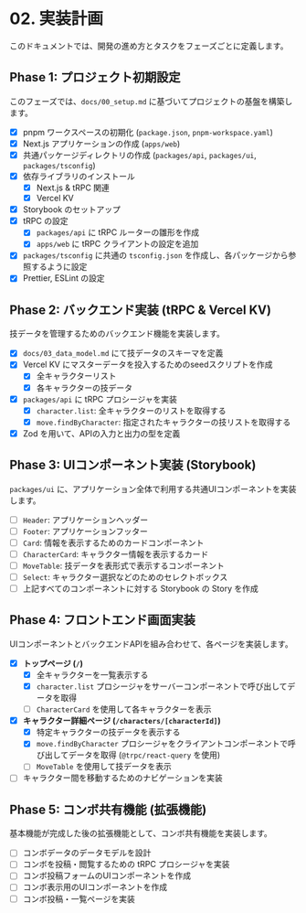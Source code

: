 # 02. 実装計画

このドキュメントでは、開発の進め方とタスクをフェーズごとに定義します。

## Phase 1: プロジェクト初期設定

このフェーズでは、`docs/00_setup.md` に基づいてプロジェクトの基盤を構築します。

-   [x] pnpm ワークスペースの初期化 (`package.json`, `pnpm-workspace.yaml`)
-   [x] Next.js アプリケーションの作成 (`apps/web`)
-   [x] 共通パッケージディレクトリの作成 (`packages/api`, `packages/ui`, `packages/tsconfig`)
-   [x] 依存ライブラリのインストール
    -   [x] Next.js & tRPC 関連
    -   [x] Vercel KV
-   [x] Storybook のセットアップ
-   [x] tRPC の設定
    -   [x] `packages/api` に tRPC ルーターの雛形を作成
    -   [x] `apps/web` に tRPC クライアントの設定を追加
-   [x] `packages/tsconfig` に共通の `tsconfig.json` を作成し、各パッケージから参照するように設定
-   [x] Prettier, ESLint の設定

## Phase 2: バックエンド実装 (tRPC & Vercel KV)

技データを管理するためのバックエンド機能を実装します。

-   [x] `docs/03_data_model.md` にて技データのスキーマを定義
-   [x] Vercel KV にマスターデータを投入するためのseedスクリプトを作成
    -   [x] 全キャラクターリスト
    -   [x] 各キャラクターの技データ
-   [x] `packages/api` に tRPC プロシージャを実装
    -   [x] `character.list`: 全キャラクターのリストを取得する
    -   [x] `move.findByCharacter`: 指定されたキャラクターの技リストを取得する
-   [x] Zod を用いて、APIの入力と出力の型を定義

## Phase 3: UIコンポーネント実装 (Storybook)

`packages/ui` に、アプリケーション全体で利用する共通UIコンポーネントを実装します。

-   [ ] `Header`: アプリケーションヘッダー
-   [ ] `Footer`: アプリケーションフッター
-   [ ] `Card`: 情報を表示するためのカードコンポーネント
-   [ ] `CharacterCard`: キャラクター情報を表示するカード
-   [ ] `MoveTable`: 技データを表形式で表示するコンポーネント
-   [ ] `Select`: キャラクター選択などのためのセレクトボックス
-   [ ] 上記すべてのコンポーネントに対する Storybook の Story を作成

## Phase 4: フロントエンド画面実装

UIコンポーネントとバックエンドAPIを組み合わせて、各ページを実装します。

-   [x] **トップページ (`/`)**
    -   [x] 全キャラクターを一覧表示する
    -   [x] `character.list` プロシージャをサーバーコンポーネントで呼び出してデータを取得
    -   [ ] `CharacterCard` を使用して各キャラクターを表示
-   [x] **キャラクター詳細ページ (`/characters/[characterId]`)**
    -   [x] 特定キャラクターの技データを表示する
    -   [x] `move.findByCharacter` プロシージャをクライアントコンポーネントで呼び出してデータを取得 (`@trpc/react-query` を使用)
    -   [ ] `MoveTable` を使用して技データを表示
-   [ ] キャラクター間を移動するためのナビゲーションを実装

## Phase 5: コンボ共有機能 (拡張機能)

基本機能が完成した後の拡張機能として、コンボ共有機能を実装します。

-   [ ] コンボデータのデータモデルを設計
-   [ ] コンボを投稿・閲覧するための tRPC プロシージャを実装
-   [ ] コンボ投稿フォームのUIコンポーネントを作成
-   [ ] コンボ表示用のUIコンポーネントを作成
-   [ ] コンボ投稿・一覧ページを実装
